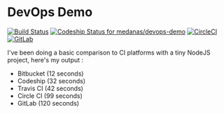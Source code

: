 # DevOps Demo

[![Build Status](https://travis-ci.org/mabotn/devops-demo.svg?branch=master)](https://travis-ci.org/mabotn/devops-demo)
[ ![Codeship Status for medanas/devops-demo](https://app.codeship.com/projects/1ef81350-1077-0135-ac14-220fc925bc13/status?branch=master)](https://app.codeship.com/projects/216292)
[![CircleCI](https://circleci.com/gh/mabotn/devops-demo.svg?style=svg)](https://circleci.com/gh/mabotn/devops-demo)
[![GitLab](https://gitlab.com/mabotn/devops-demo/badges/master/build.svg)](https://gitlab.com/mabotn/devops-demo/commits/master)

I've been doing a basic comparison to CI platforms with a tiny NodeJS project, here's my output : 

- Bitbucket (12 seconds)
- Codeship (32 seconds)
- Travis CI (42 seconds)
- Circle CI (99 seconds)
- GitLab (120 seconds)